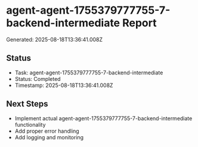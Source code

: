 # agent-agent-1755379777755-7-backend-intermediate Report

Generated: 2025-08-18T13:36:41.008Z

## Status
- Task: agent-agent-1755379777755-7-backend-intermediate
- Status: Completed
- Timestamp: 2025-08-18T13:36:41.008Z

## Next Steps
- Implement actual agent-agent-1755379777755-7-backend-intermediate functionality
- Add proper error handling
- Add logging and monitoring
